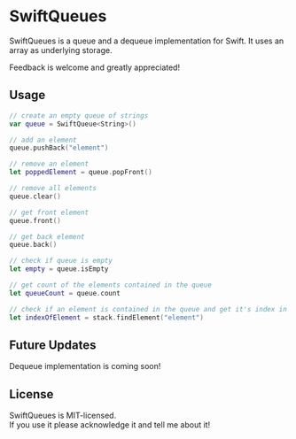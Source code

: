 # SwiftQueues

SwiftQueues is a queue and a dequeue implementation for Swift.
It uses an array as underlying storage.

Feedback is welcome and greatly appreciated!

## Usage

```swift
// create an empty queue of strings
var queue = SwiftQueue<String>()

// add an element
queue.pushBack("element")

// remove an element
let poppedElement = queue.popFront()

// remove all elements
queue.clear()

// get front element
queue.front()

// get back element
queue.back()

// check if queue is empty
let empty = queue.isEmpty

// get count of the elements contained in the queue
let queueCount = queue.count

// check if an element is contained in the queue and get it's index in the stack if present
let indexOfElement = stack.findElement("element")

```

## Future Updates

Dequeue implementation is coming soon!

## License
SwiftQueues is MIT-licensed.  
If you use it please acknowledge it and tell me about it!
